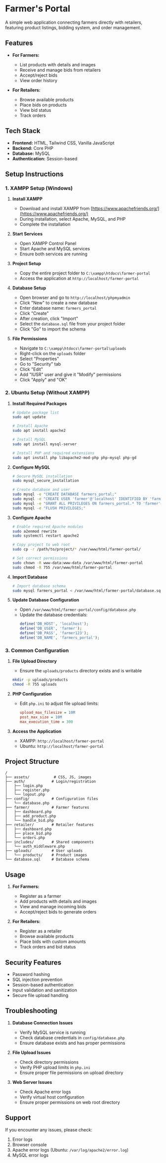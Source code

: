 # Farmer's Portal

A simple web application connecting farmers directly with retailers, featuring product listings, bidding system, and order management.

## Features

- **For Farmers:**
  - List products with details and images
  - Receive and manage bids from retailers
  - Accept/reject bids
  - View order history

- **For Retailers:**
  - Browse available products
  - Place bids on products
  - View bid status
  - Track orders

## Tech Stack

- **Frontend:** HTML, Tailwind CSS, Vanilla JavaScript
- **Backend:** Core PHP
- **Database:** MySQL
- **Authentication:** Session-based

## Setup Instructions

### 1. XAMPP Setup (Windows)

1. **Install XAMPP**
   - Download and install XAMPP from [https://www.apachefriends.org/](https://www.apachefriends.org/)
   - During installation, select Apache, MySQL, and PHP
   - Complete the installation

2. **Start Services**
   - Open XAMPP Control Panel
   - Start Apache and MySQL services
   - Ensure both services are running

3. **Project Setup**
   - Copy the entire project folder to `C:\xampp\htdocs\farmer-portal`
   - Access the application at `http://localhost/farmer-portal`

4. **Database Setup**
   - Open browser and go to `http://localhost/phpmyadmin`
   - Click "New" to create a new database
   - Enter database name: `farmers_portal`
   - Click "Create"
   - After creation, click "Import"
   - Select the `database.sql` file from your project folder
   - Click "Go" to import the schema

5. **File Permissions**
   - Navigate to `C:\xampp\htdocs\farmer-portal\uploads`
   - Right-click on the `uploads` folder
   - Select "Properties"
   - Go to "Security" tab
   - Click "Edit"
   - Add "IUSR" user and give it "Modify" permissions
   - Click "Apply" and "OK"

### 2. Ubuntu Setup (Without XAMPP)

1. **Install Required Packages**
   ```bash
   # Update package list
   sudo apt update

   # Install Apache
   sudo apt install apache2

   # Install MySQL
   sudo apt install mysql-server

   # Install PHP and required extensions
   sudo apt install php libapache2-mod-php php-mysql php-gd
   ```

2. **Configure MySQL**
   ```bash
   # Secure MySQL installation
   sudo mysql_secure_installation

   # Create database and user
   sudo mysql -e "CREATE DATABASE farmers_portal;"
   sudo mysql -e "CREATE USER 'farmer'@'localhost' IDENTIFIED BY 'farmer123';"
   sudo mysql -e "GRANT ALL PRIVILEGES ON farmers_portal.* TO 'farmer'@'localhost';"
   sudo mysql -e "FLUSH PRIVILEGES;"
   ```

3. **Configure Apache**
   ```bash
   # Enable required Apache modules
   sudo a2enmod rewrite
   sudo systemctl restart apache2

   # Copy project to web root
   sudo cp -r /path/to/project/* /var/www/html/farmer-portal/

   # Set correct permissions
   sudo chown -R www-data:www-data /var/www/html/farmer-portal
   sudo chmod -R 755 /var/www/html/farmer-portal
   ```

4. **Import Database**
   ```bash
   # Import database schema
   sudo mysql farmers_portal < /var/www/html/farmer-portal/database.sql
   ```

5. **Update Database Configuration**
   - Open `/var/www/html/farmer-portal/config/database.php`
   - Update the database credentials:
     ```php
     define('DB_HOST', 'localhost');
     define('DB_USER', 'farmer');
     define('DB_PASS', 'farmer123');
     define('DB_NAME', 'farmers_portal');
     ```

### 3. Common Configuration

1. **File Upload Directory**
   - Ensure the `uploads/products` directory exists and is writable
   ```bash
   mkdir -p uploads/products
   chmod -R 755 uploads
   ```

2. **PHP Configuration**
   - Edit `php.ini` to adjust file upload limits:
     ```ini
     upload_max_filesize = 10M
     post_max_size = 10M
     max_execution_time = 300
     ```

3. **Access the Application**
   - XAMPP: `http://localhost/farmer-portal`
   - Ubuntu: `http://localhost/farmer-portal`

## Project Structure

```
/
├── assets/           # CSS, JS, images
├── auth/            # Login/registration
│   ├── login.php
│   ├── register.php
│   └── logout.php
├── config/          # Configuration files
│   └── database.php
├── farmer/          # Farmer features
│   ├── dashboard.php
│   ├── add_product.php
│   └── handle_bid.php
├── retailer/        # Retailer features
│   ├── dashboard.php
│   ├── place_bid.php
│   └── orders.php
├── includes/        # Shared components
│   └── auth_middleware.php
├── uploads/         # User uploads
│   └── products/    # Product images
└── database.sql     # Database schema
```

## Usage

1. **For Farmers:**
   - Register as a farmer
   - Add products with details and images
   - View and manage incoming bids
   - Accept/reject bids to generate orders

2. **For Retailers:**
   - Register as a retailer
   - Browse available products
   - Place bids with custom amounts
   - Track orders and bid status

## Security Features

- Password hashing
- SQL injection prevention
- Session-based authentication
- Input validation and sanitization
- Secure file upload handling

## Troubleshooting

1. **Database Connection Issues**
   - Verify MySQL service is running
   - Check database credentials in `config/database.php`
   - Ensure database exists and has proper permissions

2. **File Upload Issues**
   - Check directory permissions
   - Verify PHP upload limits in `php.ini`
   - Ensure proper file permissions on upload directory

3. **Web Server Issues**
   - Check Apache error logs
   - Verify virtual host configuration
   - Ensure proper permissions on web root directory

## Support

If you encounter any issues, please check:
1. Error logs
2. Browser console
3. Apache error logs (Ubuntu: `/var/log/apache2/error.log`)
4. MySQL error logs
